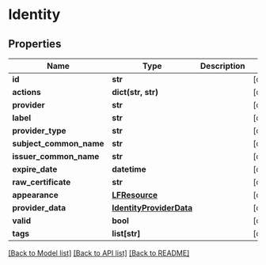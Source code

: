 # Identity

## Properties
Name | Type | Description | Notes
------------ | ------------- | ------------- | -------------
**id** | **str** |  | [optional] 
**actions** | **dict(str, str)** |  | [optional] 
**provider** | **str** |  | [optional] 
**label** | **str** |  | [optional] 
**provider_type** | **str** |  | [optional] 
**subject_common_name** | **str** |  | [optional] 
**issuer_common_name** | **str** |  | [optional] 
**expire_date** | **datetime** |  | [optional] 
**raw_certificate** | **str** |  | [optional] 
**appearance** | [**LFResource**](LFResource.md) |  | [optional] 
**provider_data** | [**IdentityProviderData**](IdentityProviderData.md) |  | [optional] 
**valid** | **bool** |  | [optional] 
**tags** | **list[str]** |  | [optional] 

[[Back to Model list]](../README.md#documentation-for-models) [[Back to API list]](../README.md#documentation-for-api-endpoints) [[Back to README]](../README.md)


